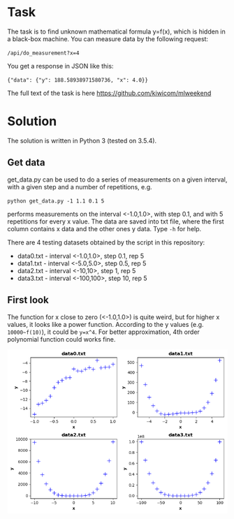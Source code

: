 # Task
The task is to find unknown mathematical formula y=f(x), which is hidden in a black-box machine. You can measure data
by the following request:

`/api/do_measurement?x=4`

You get a response in JSON like this:

`{"data": {"y": 188.58938971580736, "x": 4.0}}`

The full text of the task is here https://github.com/kiwicom/mlweekend

# Solution

The solution is written in Python 3 (tested on 3.5.4).

## Get data

get_data.py can be used to do a series of measurements on a given interval, with a given step and a number of
repetitions, e.g.

`python get_data.py -1 1.1 0.1 5`

performs measurements on the interval <-1.0,1.0>, with step 0.1, and with 5 repetitions for every x value. The data are
saved into txt file, where the first column contains x data and the other ones y data. Type `-h` for help.

There are 4 testing datasets obtained by the script in this repository:
- data0.txt - interval <-1.0,1.0>, step 0.1, rep 5
- data1.txt - interval <-5.0,5.0>, step 0.5, rep 5
- data2.txt - interval <-10,10>, step 1, rep 5
- data3.txt - interval <-100,100>, step 10, rep 5

## First look

The function for x close to zero (<-1.0,1.0>) is quite weird, but for higher x values, it looks like a power function.
According to the y values (e.g. `10000~f(10)`), it could be `y=x^4`. For better approximation, 4th order polynomial
function could works fine.

![input data](https://raw.githubusercontent.com/petrgabrlik/dark_contract/master/data_input_all.png)
